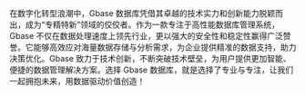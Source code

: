 在数字化转型浪潮中，Gbase 数据库凭借其卓越的技术实力和创新能力脱颖而出，成为“专精特新”领域的佼佼者。作为一款专注于高性能数据库管理系统，Gbase 不仅在数据处理速度上领先行业，更以强大的安全性和稳定性赢得广泛赞誉。它能够高效应对海量数据存储与分析需求，为企业提供精准的数据支持，助力决策优化。Gbase 致力于技术创新，不断突破技术壁垒，为用户提供更加智能、便捷的数据管理解决方案。选择 Gbase 数据库，就是选择了专业与专注，让我们一起拥抱未来，用数据驱动价值创造！